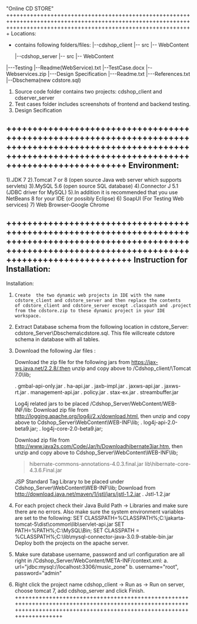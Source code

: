 "Online CD STORE" 
+++++++++++++++++++++++++++++++++++++++++++++++++++++++++++++++++++++++++++++++++++++++++++++++++++++++++++++++++++++++++++++++++++++++++++++++++++++++++++++++++++
Locations:
- contains following folders/files:
    |--cdshop_client
       |-- src
       |-- WebContent  
       
    |--cdshop_server
       |-- src
       |-- WebContent
       
|---Testing
    |--Readme(WebService).txt
    |--TestCase.docx
    |--Webservices.zip
|---Design Specification
|---Readme.txt
|---References.txt
|--Dbschema(new cdstore.sql)
1.    Source code folder contains two projects: cdshop_client and  cdserver_server
2.    Test cases folder includes screenshots of frontend and backend testing.
3.    Design Secification

+++++++++++++++++++++++++++++++++++++++++++++++++++++++++++++++++++++++++++++++++++++++++++++++++++++++++++++++++++++++++++++++++++++++++++++++++++++++++++++++++++
Environment:
-------------------------------------------------------------------------------------------------------------------------------------------------------------------

1).JDK 7
2).Tomcat 7 or 8 (open source Java web server which supports servlets)
3).MySQL 5.6 (open source SQL database)
4).Connector J 5.1 (JDBC driver for MySQL)
5).In addition it is recommended that you use NetBeans 8 for your IDE (or possibly Eclipse)
6) SoapUI (For Testing Web services)
7) Web Browser-Google Chrome

++++++++++++++++++++++++++++++++++++++++++++++++++++++++++++++++++++++++++++++++++++++++++++++++++++++++++++++++++++++++++++++++++++++++++++++++++++++++++++++++++++
Instruction for Installation:
--------------------------------------------------------------------------------------------------------------------------------------------------------------------


      
Installation:

1.     Create  the two dynamic web projects in IDE with the name cdstore_client and cdstore_server and then replace the contents
       of cdstore_client and cdstore_server except .classpath and .project from the cdstore.zip to these dynamic project in your IDE workspace.
2.    Extract Database schema from the following location in cdstore_Server: 
             cdstore_Server\Dbschema\cdstore.sql. This file willcreate  cdstore schema in database with all tables.
3.    Download the following Jar files :
      

        Download the zip file for the following jars from https://jax-ws.java.net/2.2.8/.then unzip and copy above to /Cdshop_client/\Tomcat 7.0\lib\;

        . gmbal-api-only.jar
        . ha-api.jar
        . jaxb-impl.jar
        . jaxws-api.jar
        . jaxws-rt.jar
        . management-api.jar
        . policy.jar
        . stax-ex.jar
        . streambuffer.jar
      

      Log4j related jars to be placed /Cdshop_Server/WebContent/WEB-INF/lib: 
      Download zip file from http://logging.apache.org/log4j/2.x/download.html, then unzip and copy above to Cdshop_Server\WebContent\WEB-INF\lib\;
        . log4j-api-2.0-beta9.jar; 
        . log4j-core-2.0-beta9.jar; 
       
      Download zip file from    http://www.java2s.com/Code/Jar/h/Downloadhibernate3jar.htm, then unzip and copy above to Cdshop_Server\WebContent\WEB-INF\lib\;
     
         > hibernate-commons-annotations-4.0.3.final.jar
         >lib\hibernate-core-4.3.6.Final.jar
      

      JSP Standard Tag Library to be placed under Cdshop_Server\WebContent\WEB-INF\lib\;
        Download from http://download.java.net/maven/1/jstl/jars/jstl-1.2.jar
         . Jstl-1.2.jar
     
4.    For each project check their Java Build Path -> Libraries and make sure there are no errors.
      Also make sure the system environment variables are set to the following:
	SET CLASSPATH=%CLASSPATH%;C:\jakarta-tomcat-5\dist\common\lib\servlet-api.jar
	SET PATH=%PATH%;C:\MySQL\Bin;
	SET CLASSPATH = %CLASSPATH%;C:\lib\mysql-connector-java-3.0.9-stable-bin.jar
      Deploy both the projects on the apache server.
	
5.    Make sure database username, password and url configuration are all right in /Cdshop_Server/WebContent/META-INF/context.xml:
      a.    url="jdbc:mysql://localhost:3306/music_zone"
      b.    username="root", password="admin"
6.    Right click the project name cdshop_client -> Run as -> Run on server, choose tomcat 7,  add cdshop_server and click Finish.
+++++++++++++++++++++++++++++++++++++++++++++++++++++++++++++++++++++++++++++++++++++++++++++++++++++++++++++++++++++++++++++++++++++++++++++++++++++++++++++++++++++++

